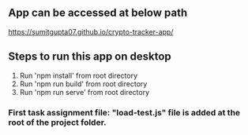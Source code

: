 ## App can be accessed at below path
https://sumitgupta07.github.io/crypto-tracker-app/

## Steps to run this app on desktop

1. Run 'npm install' from root directory
2. Run 'npm run build' from root directory
3. Run 'npm run serve' from root directory


### First task  assignment file: "load-test.js" file is added at the root of the project folder.
